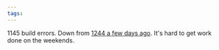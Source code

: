 ```yaml
---
tags: 
---
```


1145 build errors. Down from [1244 a few days ago](/twitter/160). It's hard to get work done on the weekends.
